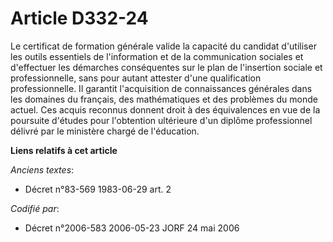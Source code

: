 # Article D332-24

Le certificat de formation générale valide la capacité du candidat d'utiliser les outils essentiels de l'information et de la
communication sociales et d'effectuer les démarches conséquentes sur le plan de l'insertion sociale et professionnelle, sans
pour autant attester d'une qualification professionnelle. Il garantit l'acquisition de connaissances générales dans les
domaines du français, des mathématiques et des problèmes du monde actuel. Ces acquis reconnus donnent droit à des
équivalences en vue de la poursuite d'études pour l'obtention ultérieure d'un diplôme professionnel délivré par le ministère
chargé de l'éducation.

**Liens relatifs à cet article**

_Anciens textes_:

  - Décret n°83-569 1983-06-29 art. 2

_Codifié par_:

  - Décret n°2006-583 2006-05-23 JORF 24 mai 2006
